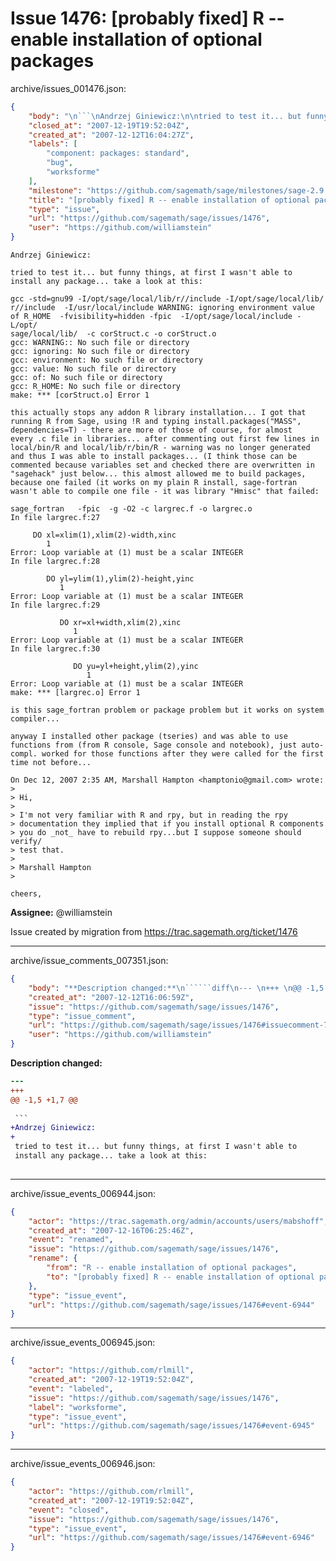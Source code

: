 # Issue 1476: [probably fixed] R -- enable installation of optional packages

archive/issues_001476.json:
```json
{
    "body": "\n```\nAndrzej Giniewicz:\n\ntried to test it... but funny things, at first I wasn't able to\ninstall any package... take a look at this:\n\ngcc -std=gnu99 -I/opt/sage/local/lib/r//include -I/opt/sage/local/lib/\nr//include  -I/usr/local/include WARNING: ignoring environment value\nof R_HOME  -fvisibility=hidden -fpic  -I/opt/sage/local/include -L/opt/\nsage/local/lib/  -c corStruct.c -o corStruct.o\ngcc: WARNING:: No such file or directory\ngcc: ignoring: No such file or directory\ngcc: environment: No such file or directory\ngcc: value: No such file or directory\ngcc: of: No such file or directory\ngcc: R_HOME: No such file or directory\nmake: *** [corStruct.o] Error 1\n\nthis actually stops any addon R library installation... I got that\nrunning R from Sage, using !R and typing install.packages(\"MASS\",\ndependencies=T) - there are more of those of course, for almost\nevery .c file in libraries... after commenting out first few lines in\nlocal/bin/R and local/lib/r/bin/R - warning was no longer generated\nand thus I was able to install packages... (I think those can be\ncommented because variables set and checked there are overwritten in\n\"sagehack\" just below... this almost allowed me to build packages,\nbecause one failed (it works on my plain R install, sage-fortran\nwasn't able to compile one file - it was library \"Hmisc\" that failed:\n\nsage_fortran   -fpic  -g -O2 -c largrec.f -o largrec.o\nIn file largrec.f:27\n\n     DO xl=xlim(1),xlim(2)-width,xinc\n        1\nError: Loop variable at (1) must be a scalar INTEGER\nIn file largrec.f:28\n\n        DO yl=ylim(1),ylim(2)-height,yinc\n           1\nError: Loop variable at (1) must be a scalar INTEGER\nIn file largrec.f:29\n\n           DO xr=xl+width,xlim(2),xinc\n              1\nError: Loop variable at (1) must be a scalar INTEGER\nIn file largrec.f:30\n\n              DO yu=yl+height,ylim(2),yinc\n                 1\nError: Loop variable at (1) must be a scalar INTEGER\nmake: *** [largrec.o] Error 1\n\nis this sage_fortran problem or package problem but it works on system\ncompiler...\n\nanyway I installed other package (tseries) and was able to use\nfunctions from (from R console, Sage console and notebook), just auto-\ncompl. worked for those functions after they were called for the first\ntime not before...\n\nOn Dec 12, 2007 2:35 AM, Marshall Hampton <hamptonio@gmail.com> wrote:\n>\n> Hi,\n>\n> I'm not very familiar with R and rpy, but in reading the rpy\n> documentation they implied that if you install optional R components\n> you do _not_ have to rebuild rpy...but I suppose someone should verify/\n> test that.\n>\n> Marshall Hampton\n>\n\ncheers,\n```\n\n**Assignee:** @williamstein\n\nIssue created by migration from https://trac.sagemath.org/ticket/1476\n\n",
    "closed_at": "2007-12-19T19:52:04Z",
    "created_at": "2007-12-12T16:04:27Z",
    "labels": [
        "component: packages: standard",
        "bug",
        "worksforme"
    ],
    "milestone": "https://github.com/sagemath/sage/milestones/sage-2.9.1",
    "title": "[probably fixed] R -- enable installation of optional packages",
    "type": "issue",
    "url": "https://github.com/sagemath/sage/issues/1476",
    "user": "https://github.com/williamstein"
}
```

```
Andrzej Giniewicz:

tried to test it... but funny things, at first I wasn't able to
install any package... take a look at this:

gcc -std=gnu99 -I/opt/sage/local/lib/r//include -I/opt/sage/local/lib/
r//include  -I/usr/local/include WARNING: ignoring environment value
of R_HOME  -fvisibility=hidden -fpic  -I/opt/sage/local/include -L/opt/
sage/local/lib/  -c corStruct.c -o corStruct.o
gcc: WARNING:: No such file or directory
gcc: ignoring: No such file or directory
gcc: environment: No such file or directory
gcc: value: No such file or directory
gcc: of: No such file or directory
gcc: R_HOME: No such file or directory
make: *** [corStruct.o] Error 1

this actually stops any addon R library installation... I got that
running R from Sage, using !R and typing install.packages("MASS",
dependencies=T) - there are more of those of course, for almost
every .c file in libraries... after commenting out first few lines in
local/bin/R and local/lib/r/bin/R - warning was no longer generated
and thus I was able to install packages... (I think those can be
commented because variables set and checked there are overwritten in
"sagehack" just below... this almost allowed me to build packages,
because one failed (it works on my plain R install, sage-fortran
wasn't able to compile one file - it was library "Hmisc" that failed:

sage_fortran   -fpic  -g -O2 -c largrec.f -o largrec.o
In file largrec.f:27

     DO xl=xlim(1),xlim(2)-width,xinc
        1
Error: Loop variable at (1) must be a scalar INTEGER
In file largrec.f:28

        DO yl=ylim(1),ylim(2)-height,yinc
           1
Error: Loop variable at (1) must be a scalar INTEGER
In file largrec.f:29

           DO xr=xl+width,xlim(2),xinc
              1
Error: Loop variable at (1) must be a scalar INTEGER
In file largrec.f:30

              DO yu=yl+height,ylim(2),yinc
                 1
Error: Loop variable at (1) must be a scalar INTEGER
make: *** [largrec.o] Error 1

is this sage_fortran problem or package problem but it works on system
compiler...

anyway I installed other package (tseries) and was able to use
functions from (from R console, Sage console and notebook), just auto-
compl. worked for those functions after they were called for the first
time not before...

On Dec 12, 2007 2:35 AM, Marshall Hampton <hamptonio@gmail.com> wrote:
>
> Hi,
>
> I'm not very familiar with R and rpy, but in reading the rpy
> documentation they implied that if you install optional R components
> you do _not_ have to rebuild rpy...but I suppose someone should verify/
> test that.
>
> Marshall Hampton
>

cheers,
```

**Assignee:** @williamstein

Issue created by migration from https://trac.sagemath.org/ticket/1476





---

archive/issue_comments_007351.json:
```json
{
    "body": "**Description changed:**\n``````diff\n--- \n+++ \n@@ -1,5 +1,7 @@\n \n ```\n+Andrzej Giniewicz:\n+\n tried to test it... but funny things, at first I wasn't able to\n install any package... take a look at this:\n \n``````\n",
    "created_at": "2007-12-12T16:06:59Z",
    "issue": "https://github.com/sagemath/sage/issues/1476",
    "type": "issue_comment",
    "url": "https://github.com/sagemath/sage/issues/1476#issuecomment-7351",
    "user": "https://github.com/williamstein"
}
```

**Description changed:**
``````diff
--- 
+++ 
@@ -1,5 +1,7 @@
 
 ```
+Andrzej Giniewicz:
+
 tried to test it... but funny things, at first I wasn't able to
 install any package... take a look at this:
 
``````




---

archive/issue_events_006944.json:
```json
{
    "actor": "https://trac.sagemath.org/admin/accounts/users/mabshoff",
    "created_at": "2007-12-16T06:25:46Z",
    "event": "renamed",
    "issue": "https://github.com/sagemath/sage/issues/1476",
    "rename": {
        "from": "R -- enable installation of optional packages",
        "to": "[probably fixed] R -- enable installation of optional packages"
    },
    "type": "issue_event",
    "url": "https://github.com/sagemath/sage/issues/1476#event-6944"
}
```



---

archive/issue_events_006945.json:
```json
{
    "actor": "https://github.com/rlmill",
    "created_at": "2007-12-19T19:52:04Z",
    "event": "labeled",
    "issue": "https://github.com/sagemath/sage/issues/1476",
    "label": "worksforme",
    "type": "issue_event",
    "url": "https://github.com/sagemath/sage/issues/1476#event-6945"
}
```



---

archive/issue_events_006946.json:
```json
{
    "actor": "https://github.com/rlmill",
    "created_at": "2007-12-19T19:52:04Z",
    "event": "closed",
    "issue": "https://github.com/sagemath/sage/issues/1476",
    "type": "issue_event",
    "url": "https://github.com/sagemath/sage/issues/1476#event-6946"
}
```
